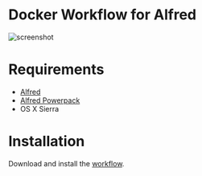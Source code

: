 # Docker Workflow for Alfred

![screenshot][screenshot]

[screenshot]: https://i.imgur.com/f1D7PLA.png

# Requirements

- [Alfred](http://www.alfredapp.com/)
- [Alfred Powerpack](http://www.alfredapp.com/powerpack/)
- OS X Sierra

# Installation

Download and install the [workflow][download].

[download]: https://github.com/alboompro/workflow-docker/releases/download/v1.1/Docker.alfredworkflow
